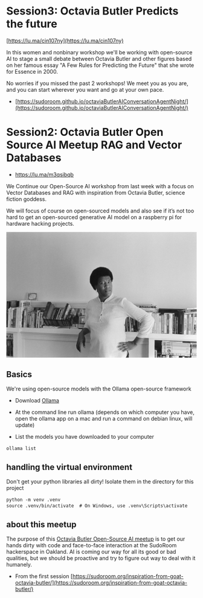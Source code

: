 # Session3: Octavia Butler Predicts the future

[https://lu.ma/cin107ny](https://lu.ma/cin107ny)

In this women and nonbinary workshop we'll be working with open-source AI to stage a small debate between Octavia Butler and other figures based on her famous essay "A Few Rules for Predicting the Future" that she wrote for Essence in 2000.

​No worries if you missed the past 2 workshops! We meet you as you are, and you can start wherever you want and go at your own pace.

* [https://sudoroom.github.io/octaviaButlerAIConversationAgentNight/](https://sudoroom.github.io/octaviaButlerAIConversationAgentNight/)



# Session2: Octavia Butler Open Source AI Meetup RAG and Vector Databases 

* https://lu.ma/m3qsibqb

We Continue our Open-Source AI workshop from last week with a focus on Vector Databases and RAG with inspiration from Octavia Butler, science fiction goddess.

​We will focus of course on open-sourced models and also see if it’s not too hard to get an open-sourced generative AI model on a raspberry pi for hardware hacking projects.

![image](session_01/images/Butler-Perret_BACK-ofbook-1.jpg)



## Basics

We're using open-source models with the Ollama open-source framework

- Download [Ollama](https://www.ollama.com)

- At the command line run ollama (depends on which computer you have, open the ollama app on a mac and run a command on debian linux, will update)

- List the models you have downloaded to your computer
```
ollama list

```

## handling the virtual environment
Don't get your python libraries all dirty! Isolate them in the directory for this project 

```
python -m venv .venv
source .venv/bin/activate  # On Windows, use .venv\Scripts\activate
```

## about this meetup

The purpose of this [Octavia Butler Open-Source AI meetup](https://sudoroom.org/inspiration-from-goat-octavia-butler/) is to get our hands dirty with code and face-to-face interaction at the SudoRoom hackerspace in Oakland. AI is coming our way for all its good or bad qualities, but we should be proactive and try to figure out way to deal with it humanely.


* From the first session [https://sudoroom.org/inspiration-from-goat-octavia-butler/](https://sudoroom.org/inspiration-from-goat-octavia-butler/)